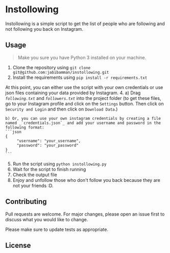 # Instollowing

Instollowing is a simple script to get the list of people who are following and not following you back on Instagram.

## Usage

> Make you sure you have Python 3 installed on your machine.

1. Clone the repository using `git clone git@github.com:jabibamman/instollowing.git`
2. Install the requirements using `pip install -r requirements.txt`

At this point, you can either use the script with your own credentials or use json files containing your data provided by Instagram.
4.  a) Drag _`following.txt`_ and _`followers.txt`_ into the project folder (to get these files, go to your Instagram profile and click on the
`Settings` button. Then click on `Security and Login` and then click on `Download Data`.)

    b) Or, you can use your own instagram credentials by creating a file named _`credentials.json`_ and add your username and password in the following format:
    ```json
    {
         "username": "your_username",
         "password": "your_password"
    }
    ```
5. Run the script using `python instollowing.py`
6. Wait for the script to finish running
7. Check the output file
8. Enjoy and unfollow those who don't follow you back because they are not your friends :D.

## Contributing

Pull requests are welcome. For major changes, please open an issue first to discuss what you would like to change.

Please make sure to update tests as appropriate.

## License
